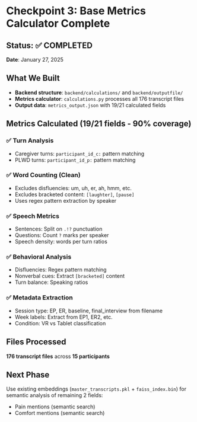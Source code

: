 # Checkpoint 3: Base Metrics Calculator Complete

## Status: ✅ COMPLETED
**Date**: January 27, 2025

## What We Built
- **Backend structure**: `backend/calculations/` and `backend/outputfile/`
- **Metrics calculator**: `calculations.py` processes all 176 transcript files
- **Output data**: `metrics_output.json` with 19/21 calculated fields

## Metrics Calculated (19/21 fields - 90% coverage)

### ✅ **Turn Analysis**
- Caregiver turns: `participant_id_c:` pattern matching
- PLWD turns: `participant_id_p:` pattern matching

### ✅ **Word Counting** (Clean)
- Excludes disfluencies: um, uh, er, ah, hmm, etc.
- Excludes bracketed content: `[laughter]`, `[pause]`
- Uses regex pattern extraction by speaker

### ✅ **Speech Metrics**
- Sentences: Split on `.!?` punctuation
- Questions: Count `?` marks per speaker
- Speech density: words per turn ratios

### ✅ **Behavioral Analysis**
- Disfluencies: Regex pattern matching
- Nonverbal cues: Extract `[bracketed]` content
- Turn balance: Speaking ratios

### ✅ **Metadata Extraction**
- Session type: EP, ER, baseline, final_interview from filename
- Week labels: Extract from EP1, ER2, etc.
- Condition: VR vs Tablet classification

## Files Processed
**176 transcript files** across **15 participants**

## Next Phase
Use existing embeddings (`master_transcripts.pkl` + `faiss_index.bin`) for semantic analysis of remaining 2 fields:
- Pain mentions (semantic search)
- Comfort mentions (semantic search)
